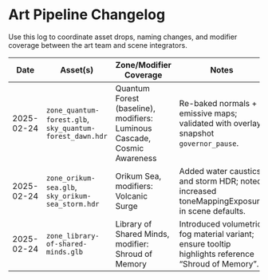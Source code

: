 # Art Pipeline Changelog

Use this log to coordinate asset drops, naming changes, and modifier coverage between the art team and scene integrators.

| Date | Asset(s) | Zone/Modifier Coverage | Notes |
| --- | --- | --- | --- |
| 2025-02-24 | `zone_quantum-forest.glb`, `sky_quantum-forest_dawn.hdr` | Quantum Forest (baseline), modifiers: Luminous Cascade, Cosmic Awareness | Re-baked normals + emissive maps; validated with overlay snapshot `governor_pause`. |
| 2025-02-24 | `zone_orikum-sea.glb`, `sky_orikum-sea_storm.hdr` | Orikum Sea, modifiers: Volcanic Surge | Added water caustics and storm HDR; noted increased toneMappingExposure in scene defaults. |
| 2025-02-24 | `zone_library-of-shared-minds.glb` | Library of Shared Minds, modifier: Shroud of Memory | Introduced volumetric fog material variant; ensure tooltip highlights reference “Shroud of Memory”. |
